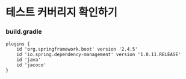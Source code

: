 # 테스트 커버리지 확인하기

### build.gradle
~~~
plugins {
    id 'org.springframework.boot' version '2.4.5'
    id 'io.spring.dependency-management' version '1.0.11.RELEASE'
    id 'java'
    id 'jacoco'
}
~~~